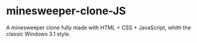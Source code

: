# minesweeper-clone-JS
A minesweeper clone fully made with HTML + CSS + JavaScript, whith the classic Windows 3.1 style.
